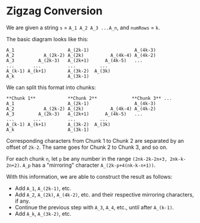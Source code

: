 # Zigzag Conversion

We are given a string `s` = `A_1 A_2 A_3 ...A_n`, and `numRows` = `k`.

The basic diagram looks like this:
```
A_1                    A_(2k-1)                 A_(4k-3)
A_2           A_(2k-2) A_(2k)          A_(4k-4) A_(4k-2)
A_3         A_(2k-3)   A_(2k+1)      A_(4k-5)   ...
...       ...          ...         ...
A_(k-1) A_(k+1)        A_(3k-2)  A_(3k)
A_k                    A_(3k-1)
```

We can split this format into chunks:
```
**Chunk 1**            **Chunk 2**             **Chunk 3** ...
A_1                    A_(2k-1)                 A_(4k-3)
A_2           A_(2k-2) A_(2k)          A_(4k-4) A_(4k-2)
A_3         A_(2k-3)   A_(2k+1)      A_(4k-5)   ...
...       ...          ...         ...
A_(k-1) A_(k+1)        A_(3k-2)  A_(3k)
A_k                    A_(3k-1)
```

Corresponding characters from Chunk 1 to Chunk 2 are separated by an offset of `2k-2`. The same goes for Chunk 2 to Chunk 3, and so on.

For each chunk `n`, let `p` be any number in the range `(2nk-2k-2n+3, 2nk-k-2n+2)`. `A_p` has a "mirroring" character `A_(2k-p+4(nk-k-n+1))`.

With this information, we are able to construct the result as follows:
* Add `A_1`, `A_(2k-1)`, etc.
* Add `A_2`, `A_(2k)`, `A_(4k-2)`, etc. and their respective mirroring characters, if any.
* Continue the previous step with `A_3`, `A_4`, etc., until after `A_(k-1)`.
* Add `A_k`, `A_(3k-2)`, etc.